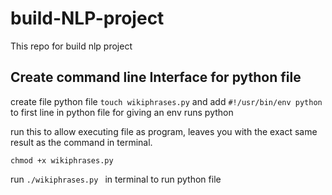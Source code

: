 # build-NLP-project
This repo for build nlp project

## Create command line Interface for python file
create file python file `touch wikiphrases.py` and add `#!/usr/bin/env python` to first line in python file for giving an env runs python

run this to allow executing file as program, leaves you with the exact same result as the command in terminal.
```
chmod +x wikiphrases.py
```
run `./wikiphrases.py ` in terminal to run python file